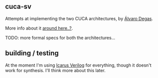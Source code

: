 ## cuca-sv

Attempts at implementing the two CUCA architectures, by [Álvaro Degas](https://sites.google.com/site/alvarodegas/degas-home-page).

More info about it [around here..?](https://sites.google.com/site/alvarodegas/degas-home-page/acad%C3%AAmico/disciplinas/2024-1/oac).

TODO: more formal specs for both the architectures...

## building / testing

At the moment I'm using [Icarus
Verilog](https://steveicarus.github.io/iverilog/) for everything, though
it doesn't work for synthesis. I'll think more about this later.
